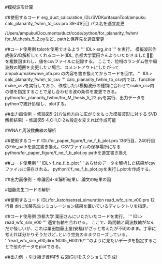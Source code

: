 #模擬波形計算

##使用するコード
erg_duct_calculation_IDL/SVDKuritasanTool/ampuku
calc_planarity_fwhm_to_csv.pro 39-41行目 パス名を適宜変更

/Users/ampuku/Documents/duct/code/python/for_planarity_fwhm/
for_M_thesis_5_2.pyなど.. pathと保存先を適宜変更

##コード使用例
tplotを使用できるよう
'''
IDL> erg_init
'''
を実行。
模擬波形作成後SVD解析してくれるコード(IDL, 京都大学栗田さんよりいただきました🙇‍♀️)を複数回まわし、値をcsvファイルに記録する。
ここで、位相のランダム性や周波数の範囲を変更したい場合、コメントアウトにしたがって ampuku/makewave_ofa.pro の内容を書き換えてからコードを回す。
'''
IDL> calc_planarity_fwhm_to_csv
'''
calc_planarity_fwhm_to_csv内では、function make_csvを実行しており、作成したい模擬波形の種類に合わせてmake_csv内の値を指定することで足し合わせる波の条件を変更できる。
python/for_planarity_fwhm/for_M_thesis_5_22.pyを実行、出力データをpythonで統計処理し、plotする。

##出力画像例
・修論図5-2(方位角方向に広がりをもった模擬波形に対する SVD 解析結果)
・修論図5-4,C-1,C-2も設定を変えれば作成可能



#WNAと周波数曲線の解析

##使用するコード
IDL/for_paper_figure/f_ne_f_b_plot.pro
136行目、240行目のFile_pathを適宜書き換え。CSVファイルの保存場所になる
python/for_paper_figure/f_ne_f_b_plot.py
pathを適宜書き換え

##コード使用例
'''
IDL> f_ne_f_b_plot
'''
あらせのデータを解析した結果がcsvファイルに保存される。
pythonでf_ne_f_b_plot.pyを実行しplotを作成する。

##出力画像例
・修論図4-4(解析結果)、論文の結果の図




#加藤先生コードの解析

##使用するコード
IDL/for_katohsensei_simuration
read_wfc_sim_v00.pro 12行目 dirに加藤先生シミュレーション結果を置いているディレクトリを指定。

##コード使用例
京都大学 栗田さんにいただいたコードを実行。
'''
IDL> read_wfc_sim_v00
'''
適宜各軸を合わせる。
ここで、時間軸と周波数軸がなんだか怪しいが、これは栗田加藤土屋(安福)がざっと考えたが不明のまま。丁寧に考えれば分かりそうだけど..という空気のままクローズしている。
'''read_wfc_sim_v00,dir='N035_H0026/''''のように見たいデータを指定することで他のデータをplotできる。

##出力例
・引き継ぎ資料P5 右図(GUIをスクショして作成)

